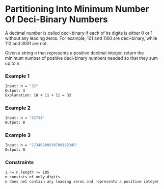 # Partitioning Into Minimum Number Of Deci-Binary Numbers

A decimal number is called deci-binary if each of its digits is either 0 or 1 without any leading zeros. For example, 101 and 1100 are deci-binary, while 112 and 3001 are not.

Given a string n that represents a positive decimal integer, return the minimum number of positive deci-binary numbers needed so that they sum up to n.

### Example 1
```sh
Input: n = "32"
Output: 3
Explanation: 10 + 11 + 11 = 32
```

### Example 2
```sh
Input: n = "82734"
Output: 8
```

### Example 3
```sh
Input: n = "27346209830709182346"
Output: 9
```

### Constraints
```sh
1 <= n.length <= 105
n consists of only digits.
n does not contain any leading zeros and represents a positive integer.
```
